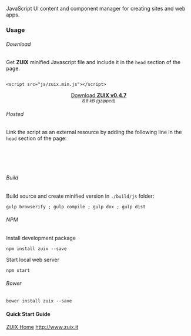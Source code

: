 JavaScript UI content and component manager for creating sites and web apps.

### Usage

<a id="Getting_Started"></a>
###### Download

Get **ZUIX** minified Javascript file and include it in the `head` section of the page.

<pre><code class="language-html">
&lt;script src="js/zuix.min.js"&gt;&lt;/script&gt;
</code></pre>

<div align="center">
<a class="mdl-button mdl-js-button mdl-button--raised mdl-js-ripple-effect mdl-button--accent"
   href="https://genielabs.github.io/zuix/js/zuix.min.js">
    Download <strong>ZUIX v0.4.7</strong>
</a>
</div>
<div align="center"><small><em>8,8 kB (gzipped)</em></small></div>

###### Hosted

Link the script as an external resource by adding the following line in the ```head``` section of the page:

<pre><code class="language-html">
    <script src="https://genielabs.github.io/zuix/js/zuix.min.js"></script>
</code></pre>

###### Build

Build source and create minified version in ```./build/js``` folder:

    gulp browserify ; gulp compile ; gulp dox ; gulp dist

###### NPM

Install development package

    npm install zuix --save

Start local web server

    npm start

###### Bower

    bower install zuix --save

#### Quick Start Guide

[ZUIX Home](https://genielabs.github.io/zuix/) http://www.zuix.it
